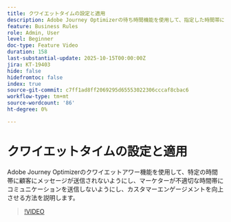 ```yaml
---
title: クワイエットタイムの設定と適用
description: Adobe Journey Optimizerの待ち時間機能を使用して、指定した時間帯にメッセージ（SMS、メール、プッシュ、WhatsApp）が顧客に送信されないようにする方法を説明します。これにより、マーケターが不適切な時間帯にコミュニケーションを送信するのを防ぎ、顧客のエンゲージメントを向上させることができます。
feature: Business Rules
role: Admin, User
level: Beginner
doc-type: Feature Video
duration: 158
last-substantial-update: 2025-10-15T00:00:00Z
jira: KT-19403
hide: false
hidefromtoc: false
index: true
source-git-commit: c7ff1ad8ff2069295d65553022306cccaf8cbac6
workflow-type: tm+mt
source-wordcount: '86'
ht-degree: 0%

---
```



# クワイエットタイムの設定と適用

Adobe Journey Optimizerのクワイエットアワー機能を使用して、特定の時間帯に顧客にメッセージが送信されないようにし、マーケターが不適切な時間帯にコミュニケーションを送信しないようにし、カスタマーエンゲージメントを向上させる方法を説明します。

>[!VIDEO](https://video.tv.adobe.com/v/3475851/?learn=on&enablevpops)
